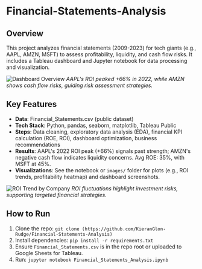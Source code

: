 # Financial-Statements-Analysis

## Overview
This project analyzes financial statements (2009-2023) for tech giants (e.g., AAPL, AMZN, MSFT) to assess profitability, liquidity, and cash flow risks. It includes a Tableau dashboard and Jupyter notebook for data processing and visualization.

![Dashboard Overview](images/after.png)
*AAPL's ROI peaked +66% in 2022, while AMZN shows cash flow risks, guiding risk assessment strategies.*

## Key Features
- **Data**: Financial_Statements.csv (public dataset)
- **Tech Stack**: Python, pandas, seaborn, matplotlib, Tableau Public
- **Steps**: Data cleaning, exploratory data analysis (EDA), financial KPI calculation (ROE, ROI), dashboard optimization, business recommendations
- **Results**: AAPL's 2022 ROI peak (+66%) signals past strength; AMZN's negative cash flow indicates liquidity concerns. Avg ROE: 35%, with MSFT at 45%.
- **Visualizations**: See the notebook or `images/` folder for plots (e.g., ROI trends, profitability heatmap) and dashboard screenshots.

![ROI Trend by Company](images/roi_trend.png)
*ROI fluctuations highlight investment risks, supporting targeted financial strategies.*

## How to Run
1. Clone the repo: `git clone (https://github.com/KieranGlon-Rudge/Financial-Statements-Analysis)`
3. Install dependencies: `pip install -r requirements.txt`
4. Ensure `Financial_Statements.csv` is in the repo root or uploaded to Google Sheets for Tableau.
5. Run: `jupyter notebook Financial_Statements_Analysis.ipynb`
